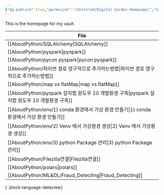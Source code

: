 ```yaml
---
{"dg-publish":true,"permalink":"/Untitled/Digital Garden Homepage/","tags":["gardenEntry"],"noteIcon":""}
---
```


This is the homepage for my vault. 

| File                                                                      |
| ------------------------------------------------------------------------- |
| [[AboutPython/SQLAlchemy\|SQLAlchemy]]                                 |
| [[AboutPython/pyspark\|pyspark]]                                       |
| [[AboutPython/pycon pyspark\|pycon pyspark]]                           |
| [[AboutPython/파이썬 경로 영구적으로 추가하는방법\|파이썬 경로 영구적으로 추가하는방법]]               |
| [[AboutPython/map vs flatMap\|map vs flatMap]]                         |
| [[AboutPython/pyspark 설치법 원도우 10 개발환경 구축\|pyspark 설치법 원도우 10 개발환경 구축]] |
| [[AboutPython/env/1) conda 환경에서 가상 환경 만들기\|1) conda 환경에서 가상 환경 만들기]]   |
| [[AboutPython/env/2) Venv 에서 가상환경 생성\|2) Venv 에서 가상환경 생성]]             |
| [[AboutPython/env/3) python Package 관리\|3) python Package 관리]]         |
| [[AboutPython/Filezilla연결\|Filezilla연결]]                               |
| [[AboutPython/polars\|polars]]                                         |
| [[AboutPython/ML&DL/Fraud_Detecting\|Fraud_Detecting]]                 |

{ .block-language-dataview}
